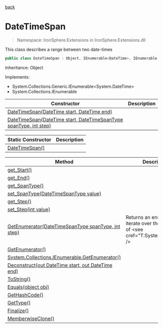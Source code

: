 ﻿[back](/IronSphere.Extensions/types)

# DateTimeSpan

> Namespace: IronSphere.Extensions in  IronSphere.Extensions.dll

This class describes a range between two date-times

```csharp
public class DateTimeSpan : Object, IEnumerable<DateTime>, IEnumerable
```
Inheritance: Object


Implements:

* System.Collections.Generic.IEnumerable<System.DateTime>
* System.Collections.IEnumerable

| Constructor | Description |
| --- | --- |
| [DateTimeSpan(DateTime start, DateTime end)](DateTimeSpan_DateTimeSpan(DateTime,DateTime)) |  |
| [DateTimeSpan(DateTime start, DateTimeSpanType spanType, int step)](DateTimeSpan_DateTimeSpan(DateTime,DateTimeSpanType,Int32)) |  |

| Static Constructor | Description |
| --- | --- |
| [DateTimeSpan()](DateTimeSpan_DateTimeSpan()) |  |

| Method | Description |
| --- | --- |
| [get_Start()](DateTimeSpan_get_Start()) |  |
| [get_End()](DateTimeSpan_get_End()) |  |
| [get_SpanType()](DateTimeSpan_get_SpanType()) |  |
| [set_SpanType(DateTimeSpanType value)](DateTimeSpan_set_SpanType(DateTimeSpanType)) |  |
| [get_Step()](DateTimeSpan_get_Step()) |  |
| [set_Step(int value)](DateTimeSpan_set_Step(Int32)) |  |
| [GetEnumerator(DateTimeSpanType spanType, int step)](DateTimeSpan_GetEnumerator(DateTimeSpanType,Int32)) | Returns an enumerator to iterate over the sequence of &lt;see cref=&quot;T:System.DateTime&quot; /&gt; |
| [GetEnumerator()](DateTimeSpan_GetEnumerator()) |  |
| [System.Collections.IEnumerable.GetEnumerator()](DateTimeSpan_System.Collections.IEnumerable.GetEnumerator()) |  |
| [Deconstruct(out DateTime start, out DateTime end)](DateTimeSpan_Deconstruct(DateTime,DateTime)) |  |
| [ToString()](DateTimeSpan_ToString()) |  |
| [Equals(object obj)](DateTimeSpan_Equals(Object)) |  |
| [GetHashCode()](DateTimeSpan_GetHashCode()) |  |
| [GetType()](DateTimeSpan_GetType()) |  |
| [Finalize()](DateTimeSpan_Finalize()) |  |
| [MemberwiseClone()](DateTimeSpan_MemberwiseClone()) |  |

